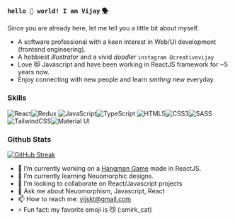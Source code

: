 ### `hello 👋 world! I am Vijay` [`🗣️`](https://www.youtube.com/watch?v=Ubd1OUxmBm0)

Since you are already here, let me tell you a little bit about myself.

- A software professional with a keen interest in Web/UI development (frontend engineering).
- A hobbiest *illustrator* and a vivid *doodler* `instagram @creativevijay`
- Love 😻 Javascript and have been working in ReactJS framework for ~5 years now.
- Enjoy connecting with new people and learn *smthng* new everyday.

### Skills
<img alt="React" src="https://img.shields.io/badge/react-%2320232a.svg?&style=for-the-badge&logo=react&logoColor=%2361DAFB"/><img alt="Redux" src="https://img.shields.io/badge/redux-%23593d88.svg?&style=for-the-badge&logo=redux&logoColor=white"/>
<img alt="JavaScript" src="https://img.shields.io/badge/javascript-%23323330.svg?&style=for-the-badge&logo=javascript&logoColor=%23F7DF1E"/><img alt="TypeScript" src="https://img.shields.io/badge/typescript-%23007ACC.svg?&style=for-the-badge&logo=typescript&logoColor=white"/>
<img alt="HTML5" src="https://img.shields.io/badge/html5-%23E34F26.svg?&style=for-the-badge&logo=html5&logoColor=white"/><img alt="CSS3" src="https://img.shields.io/badge/css3-%231572B6.svg?&style=for-the-badge&logo=css3&logoColor=white"/><img alt="SASS" src="https://img.shields.io/badge/SASS-hotpink.svg?&style=for-the-badge&logo=SASS&logoColor=white"/>
<img alt="TailwindCSS" src="https://img.shields.io/badge/tailwindcss-%2338B2AC.svg?&style=for-the-badge&logo=tailwind-css&logoColor=white"/><img alt="Material UI" src="https://img.shields.io/badge/materialui-%230081CB.svg?&style=for-the-badge&logo=material-ui&logoColor=white"/>

### Github Stats
[![GitHub Streak](https://github-readme-streak-stats.herokuapp.com/?user=vijayjangid)](https://git.io/streak-stats)

- 🔭 I’m currently working on a [Hangman Game](https://github.com/vijayjangid/react-hangman/blob/main/README.md "@vijayjangid/react-hangman") made in ReactJS.
- 🌱 I’m currently learning Neuomorphic designs.
- 👯 I’m looking to collaborate on React/Javascript projects
- 💬 Ask me about Neuomorphism, Javascript, React
- 📫 How to reach me: [vijskt@gmail.com](mailto:vijskt@gmail.com)
- ⚡ Fun fact: my favorite emoji is 😼 (:smirk_cat)
